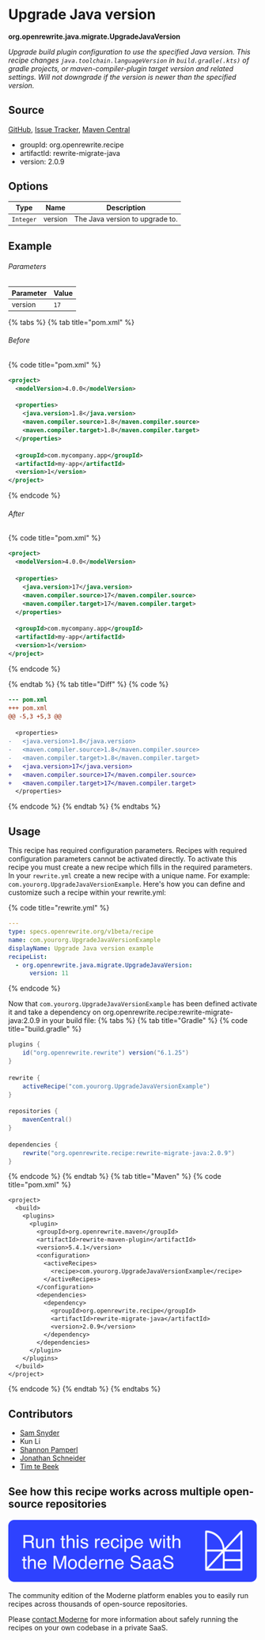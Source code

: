 # Upgrade Java version

**org.openrewrite.java.migrate.UpgradeJavaVersion**

_Upgrade build plugin configuration to use the specified Java version. This recipe changes `java.toolchain.languageVersion` in `build.gradle(.kts)` of gradle projects, or maven-compiler-plugin target version and related settings. Will not downgrade if the version is newer than the specified version._

## Source

[GitHub](https://github.com/openrewrite/rewrite-migrate-java/blob/main/src/main/java/org/openrewrite/java/migrate/UpgradeJavaVersion.java), [Issue Tracker](https://github.com/openrewrite/rewrite-migrate-java/issues), [Maven Central](https://central.sonatype.com/artifact/org.openrewrite.recipe/rewrite-migrate-java/2.0.9/jar)

* groupId: org.openrewrite.recipe
* artifactId: rewrite-migrate-java
* version: 2.0.9

## Options

| Type | Name | Description |
| -- | -- | -- |
| `Integer` | version | The Java version to upgrade to. |

## Example

###### Parameters
| Parameter | Value |
| -- | -- |
|version|`17`|


{% tabs %}
{% tab title="pom.xml" %}

###### Before
{% code title="pom.xml" %}
```xml
<project>
  <modelVersion>4.0.0</modelVersion>

  <properties>
    <java.version>1.8</java.version>
    <maven.compiler.source>1.8</maven.compiler.source>
    <maven.compiler.target>1.8</maven.compiler.target>
  </properties>

  <groupId>com.mycompany.app</groupId>
  <artifactId>my-app</artifactId>
  <version>1</version>
</project>
```
{% endcode %}

###### After
{% code title="pom.xml" %}
```xml
<project>
  <modelVersion>4.0.0</modelVersion>

  <properties>
    <java.version>17</java.version>
    <maven.compiler.source>17</maven.compiler.source>
    <maven.compiler.target>17</maven.compiler.target>
  </properties>

  <groupId>com.mycompany.app</groupId>
  <artifactId>my-app</artifactId>
  <version>1</version>
</project>
```
{% endcode %}

{% endtab %}
{% tab title="Diff" %}
{% code %}
```diff
--- pom.xml
+++ pom.xml
@@ -5,3 +5,3 @@

  <properties>
-   <java.version>1.8</java.version>
-   <maven.compiler.source>1.8</maven.compiler.source>
-   <maven.compiler.target>1.8</maven.compiler.target>
+   <java.version>17</java.version>
+   <maven.compiler.source>17</maven.compiler.source>
+   <maven.compiler.target>17</maven.compiler.target>
  </properties>
```
{% endcode %}
{% endtab %}
{% endtabs %}


## Usage

This recipe has required configuration parameters. Recipes with required configuration parameters cannot be activated directly. To activate this recipe you must create a new recipe which fills in the required parameters. In your `rewrite.yml` create a new recipe with a unique name. For example: `com.yourorg.UpgradeJavaVersionExample`.
Here's how you can define and customize such a recipe within your rewrite.yml:

{% code title="rewrite.yml" %}
```yaml
---
type: specs.openrewrite.org/v1beta/recipe
name: com.yourorg.UpgradeJavaVersionExample
displayName: Upgrade Java version example
recipeList:
  - org.openrewrite.java.migrate.UpgradeJavaVersion:
      version: 11
```
{% endcode %}

Now that `com.yourorg.UpgradeJavaVersionExample` has been defined activate it and take a dependency on org.openrewrite.recipe:rewrite-migrate-java:2.0.9 in your build file:
{% tabs %}
{% tab title="Gradle" %}
{% code title="build.gradle" %}
```groovy
plugins {
    id("org.openrewrite.rewrite") version("6.1.25")
}

rewrite {
    activeRecipe("com.yourorg.UpgradeJavaVersionExample")
}

repositories {
    mavenCentral()
}

dependencies {
    rewrite("org.openrewrite.recipe:rewrite-migrate-java:2.0.9")
}
```
{% endcode %}
{% endtab %}
{% tab title="Maven" %}
{% code title="pom.xml" %}
```markup
<project>
  <build>
    <plugins>
      <plugin>
        <groupId>org.openrewrite.maven</groupId>
        <artifactId>rewrite-maven-plugin</artifactId>
        <version>5.4.1</version>
        <configuration>
          <activeRecipes>
            <recipe>com.yourorg.UpgradeJavaVersionExample</recipe>
          </activeRecipes>
        </configuration>
        <dependencies>
          <dependency>
            <groupId>org.openrewrite.recipe</groupId>
            <artifactId>rewrite-migrate-java</artifactId>
            <version>2.0.9</version>
          </dependency>
        </dependencies>
      </plugin>
    </plugins>
  </build>
</project>
```
{% endcode %}
{% endtab %}
{% endtabs %}

## Contributors
* [Sam Snyder](mailto:sam@moderne.io)
* Kun Li
* [Shannon Pamperl](mailto:shanman190@gmail.com)
* [Jonathan Schneider](mailto:jkschneider@gmail.com)
* [Tim te Beek](mailto:tim@moderne.io)


## See how this recipe works across multiple open-source repositories

[![Moderne Link Image](/.gitbook/assets/ModerneRecipeButton.png)](https://app.moderne.io/recipes/org.openrewrite.java.migrate.UpgradeJavaVersion)

The community edition of the Moderne platform enables you to easily run recipes across thousands of open-source repositories.

Please [contact Moderne](https://moderne.io/product) for more information about safely running the recipes on your own codebase in a private SaaS.
